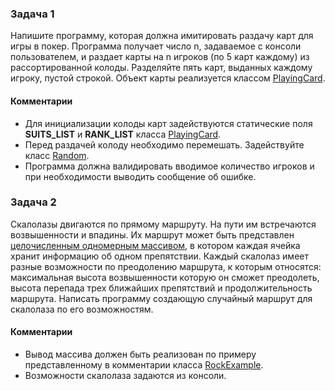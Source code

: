 
### Задача 1

Напишите программу, которая должна имитировать раздачу карт для игры в покер.
Программа получает число n, задаваемое с консоли пользователем, и раздает карты
на n  игроков (по 5 карт каждому) из рассортированной колоды.
Разделяйте пять карт, выданных каждому игроку, пустой строкой.
Объект карты реализуется классом [PlayingCard][1].

#### Комментарии
* Для инициализации колоды карт задействуются статические поля **SUITS_LIST** и **RANK_LIST** 
класса [PlayingCard][1].
* Перед раздачей колоду необходимо перемешать. Задействуйте класс [Random][2].
* Программа должна валидировать вводимое количество игроков и при необходимости
выводить сообщение об ошибке.


[1]: src/main/java/ru/bgpu/task/arrays/PlayingCard.java
[2]: https://docs.oracle.com/javase/8/docs/api/java/util/Random.html

### Задача 2

Скалолазы двигаются по прямому маршруту. На пути им встречаются возвышенности и впадины.
Их маршрут может быть представлен [целочисленным одномерным массивом][3], в котором каждая ячейка
хранит информацию об одном препятствии. Каждый скалолаз имеет разные возможности по преодолению
маршрута, к которым относятся: максимальная высота возвышенности которую он сможет преодолеть,
высота перепада трех ближайших препятствий и продолжительность маршрута. Написать программу создающую
случайный маршрут для скалолаза по его возможностям.

#### Комментарии
* Вывод массива должен быть реализован по примеру представленному в комментарии класса [RockExample][3].
* Возможности скалолаза задаются из консоли.

[3]: src/main/java/ru/bgpu/task/arrays/PlayingCard.java